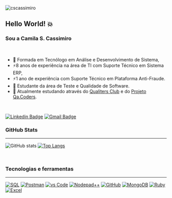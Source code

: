 <p align="left"><img src="https://komarev.com/ghpvc/?username=cscassimiro" alt="cscassimiro" /></p>

## Hello World! 💥 
### Sou a Camila S. Cassimiro

<br>

- 🔭 Formada em Tecnólogo em Análise e Desenvolvimento de Sistema, 
- ⚡8 anos de experiência na área de TI com Suporte Técnico em Sistema ERP, 
- ⚡1 ano de experiência com Suporte Técnico em Plataforma Anti-Fraude.
- 🌱 Estudante da área de Teste e Qualidade de Software.  
- 🤔 Atualmente estudando através do [Qualiters Club](https://qualiters-club.memberkit.com.br) e do [Projeto Qa.Coders](https://qacoders.com.br/).

<br>

[![Linkedin Badge](https://img.shields.io/badge/-LinkedIn-blue?style=flat-square&logo=Linkedin&logoColor=white&link=https://www.linkedin.com/in/cscassimiro/)](https://www.linkedin.com/in/cscassimiro/)
[![Gmail Badge](https://img.shields.io/badge/-Gmail-c14438?style=flat-square&logo=Gmail&logoColor=white&link=mailto:cscassimiro@gmail.com)](mailto:cscassimiro@gmail.com)

### GitHub Stats
---
![GitHub stats](https://github-readme-stats.vercel.app/api?username=cscassimiro&show_icons=true&theme=dark)
[![Top Langs](https://github-readme-stats.vercel.app/api/top-langs/?username=cscassimiro&layout=compact)](https://github.com/cscassimiro/github-readme-stats) 

<br>

### Tecnologias e ferramentas
---

[![SQL](https://img.shields.io/badge/Microsoft_SQL_Server-CC2927?style=for-the-badge&logo=microsoft-sql-server&logoColor=white)]()
[![Postman](https://img.shields.io/badge/Postman-FF6C37?style=for-the-badge&logo=Postman&logoColor=white)]()
[![vs Code](https://img.shields.io/badge/Visual_Studio_Code-0078D4?style=for-the-badge&logo=visual%20studio%20code&logoColor=white)]()
[![Nodepad++](https://img.shields.io/badge/Notepad++-90E59A.svg?style=for-the-badge&logo=notepad%2B%2B&logoColor=black)]()
[![GitHub](https://img.shields.io/badge/GitHub-100000?style=for-the-badge&logo=github&logoColor=white)]()
[![MongoDB](https://img.shields.io/badge/MongoDB-4EA94B?style=for-the-badge&logo=mongodb&logoColor=blue)]()
[![Ruby](https://img.shields.io/badge/Ruby_on_Rails-CC0000?style=for-the-badge&logo=ruby-on-rails&logoColor=red)]()
[![Excel](https://img.shields.io/badge/Microsoft_Excel-217346?style=for-the-badge&logo=microsoft-excel&logoColor=white)]()

<!--
**cscassimiro/cscassimiro** is a ✨ _special_ ✨ repository because its `README.md` (this file) appears on your GitHub profile.

Here are some ideas to get you started:

- 🔭 I’m currently working on ...
- 🌱 I’m currently learning ...
- 👯 I’m looking to collaborate on ...
- 🤔 I’m looking for help with ...
- 💬 Ask me about ...
- 📫 How to reach me: ...
- 😄 Pronouns: ...
- ⚡ Fun fact: ...
-->
